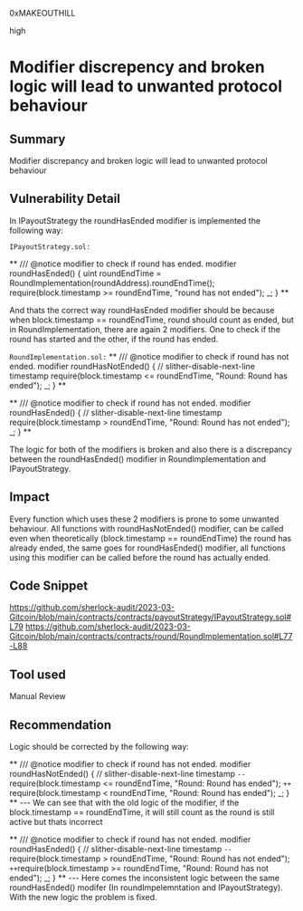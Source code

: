 0xMAKEOUTHILL

high

# Modifier discrepency and broken logic will lead to unwanted protocol behaviour

## Summary
Modifier discrepancy and broken logic will lead to unwanted protocol behaviour

## Vulnerability Detail
In IPayoutStrategy the roundHasEnded modifier is implemented the following way:

``IPayoutStrategy.sol:``

**    /// @notice modifier to check if round has ended.
    modifier roundHasEnded() {
        uint roundEndTime = RoundImplementation(roundAddress).roundEndTime();
        require(block.timestamp >= roundEndTime, "round has not ended");
        _;
    }
**

And thats the correct way roundHasEnded modifier should be because when block.timestamp == roundEndTime, round should count as ended, but in RoundImplementation, there are again 2 modifiers. One to check if the round has started and the other, if the round has ended.

``RoundImplementation.sol:``
**
    /// @notice modifier to check if round has not ended.
    modifier roundHasNotEnded() {
        // slither-disable-next-line timestamp
        require(block.timestamp <= roundEndTime, "Round: Round has ended");
        _;
    }
**

**
   /// @notice modifier to check if round has not ended.
    modifier roundHasEnded() {
        // slither-disable-next-line timestamp
        require(block.timestamp > roundEndTime, "Round: Round has not ended");
        _;
    }
**

The logic for both of the modifiers is broken and also there is a discrepancy between the roundHasEnded() modifier in RoundImplementation and IPayoutStrategy.

## Impact
Every function which uses these 2 modifiers is prone to some unwanted behaviour.
All functions with roundHasNotEnded() modifier, can be called even when theoretically (block.timestamp == roundEndTime) the round has already ended, the same goes for roundHasEnded() modifier, all functions using this modifier can be called before the round has actually ended.

## Code Snippet
https://github.com/sherlock-audit/2023-03-Gitcoin/blob/main/contracts/contracts/payoutStrategy/IPayoutStrategy.sol#L79
https://github.com/sherlock-audit/2023-03-Gitcoin/blob/main/contracts/contracts/round/RoundImplementation.sol#L77-L88

## Tool used
Manual Review

## Recommendation
Logic should be corrected by the following way:

** /// @notice modifier to check if round has not ended.
    modifier roundHasNotEnded() {
        // slither-disable-next-line timestamp
       ``--`` require(block.timestamp <= roundEndTime, "Round: Round has ended");
       ``++`` require(block.timestamp < roundEndTime, "Round: Round has ended");
        _;
    }
**
--- We can see that with the old logic of the modifier, if the block.timestamp == roundEndTime, it will still count as the round is still active but thats incorrect

**
    /// @notice modifier to check if round has not ended.
    modifier roundHasEnded() {
        // slither-disable-next-line timestamp
        ``--``require(block.timestamp > roundEndTime, "Round: Round has not ended");
        ``++``require(block.timestamp >= roundEndTime, "Round: Round has not ended");
        _;
    }
**
--- Here comes the inconsistent logic between the same roundHasEnded() modifer (In roundImpelemntation and IPayoutStrategy). With the new logic the problem is fixed.